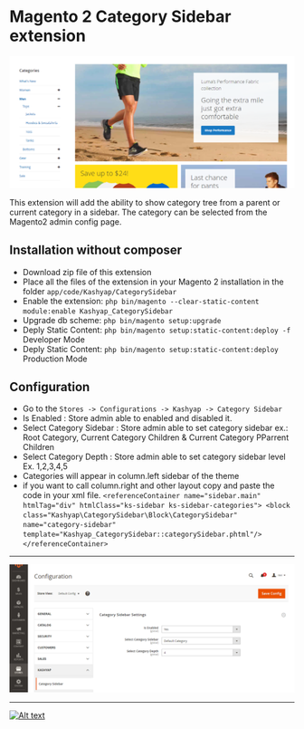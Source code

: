 # Magento 2 Category Sidebar extension
![Alt text](header.png?raw=true "Magento2 Category Sidebar")

This extension will add the ability to show category tree from a parent or current category in a sidebar. The category can be selected from the Magento2 admin config page.

## Installation without composer
* Download zip file of this extension
* Place all the files of the extension in your Magento 2 installation in the folder `app/code/Kashyap/CategorySidebar`
* Enable the extension: `php bin/magento --clear-static-content module:enable Kashyap_CategorySidebar`
* Upgrade db scheme: `php bin/magento setup:upgrade`
* Deply Static Content: `php bin/magento setup:static-content:deploy -f` Developer Mode
* Deply Static Content: `php bin/magento setup:static-content:deploy` Production Mode

## Configuration
* Go to the `Stores -> Configurations -> Kashyap -> Category Sidebar`
* Is Enabled : Store admin able to enabled and disabled it.
* Select Category Sidebar : Store admin able to set category sidebar ex.: Root Category, Current Category Children & Current Category PParrent Children
* Select Category Depth : Store admin able to set category sidebar level Ex. 1,2,3,4,5
* Categories will appear in column.left sidebar of the theme
* if you want to call column.right and other layout copy and paste the code in your xml file.
 `<referenceContainer name="sidebar.main" htmlTag="div" htmlClass="ks-sidebar ks-sidebar-categories">
            <block class="Kashyap\CategorySidebar\Block\CategorySidebar" name="category-sidebar" template="Kashyap_CategorySidebar::categorySidebar.phtml"/>
        </referenceContainer>`

---

![Alt text](Config.png?raw=true "Magento2 Category Sidebar Configuration")

---

[![Alt text](https://www.kashyapsoftware.com/pub/media/logo/stores/1/ks_logo.png "kashyapsoftware.com")](https://www.kashyapsoftware.com/)
